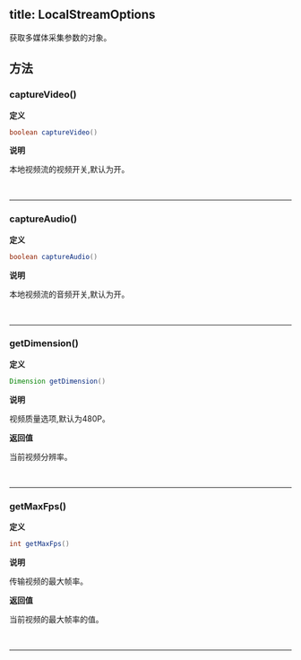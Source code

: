 title: LocalStreamOptions
-------------------------

获取多媒体采集参数的对象。

## 方法

### captureVideo()

**定义**   

```java
boolean captureVideo()
```

**说明**

本地视频流的视频开关,默认为开。


</br>

---

### captureAudio()

**定义**   

```java
boolean captureAudio()
```

**说明**

本地视频流的音频开关,默认为开。


</br>

---

### getDimension()

**定义**   

```java
Dimension getDimension()
```

**说明**

视频质量选项,默认为480P。

**返回值**

当前视频分辨率。

</br>

---
### getMaxFps()

**定义**   

```java
int getMaxFps()
```

**说明**

传输视频的最大帧率。

**返回值**

当前视频的最大帧率的值。

</br>

---
